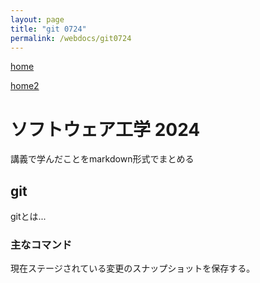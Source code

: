 ```yaml
---
layout: page
title: "git 0724"
permalink: /webdocs/git0724
---
```


[home](https://Sae222.github.io)

[home2](./)

# ソフトウェア工学 2024

講義で学んだことをmarkdown形式でまとめる

## git
gitとは...

### 主なコマンド


現在ステージされている変更のスナップショットを保存する。